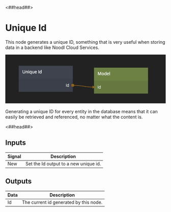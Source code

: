 <##head##>

# Unique Id

This node generates a unique ID, something that is very useful when storing data in a backend like Noodl Cloud Services.

<div class="ndl-image-with-background l">

![](unique-id.png)

</div>

Generating a unique ID for every entity in the database means that it can easily be retrieved and referenced, no matter what the content is.

<##head##>

## Inputs

| Signal                              | Description                           |
| ----------------------------------- | ------------------------------------- |
| <span class="ndl-signal">New</span> | Set the Id output to a new unique id. |

## Outputs

| Data                             | Description                            |
| -------------------------------- | -------------------------------------- |
| <span class="ndl-data">Id</span> | The current id generated by this node. |
